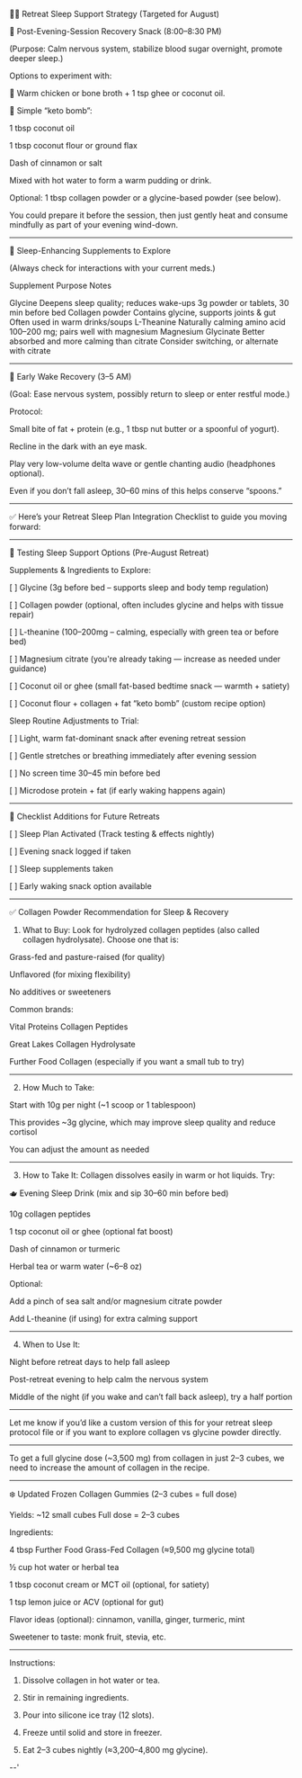 🧘‍♂️ Retreat Sleep Support Strategy (Targeted for August)

🔸 Post-Evening-Session Recovery Snack (8:00–8:30 PM)

(Purpose: Calm nervous system, stabilize blood sugar overnight, promote deeper sleep.)

Options to experiment with:

🥣 Warm chicken or bone broth + 1 tsp ghee or coconut oil.

🥥 Simple “keto bomb”:

1 tbsp coconut oil

1 tbsp coconut flour or ground flax

Dash of cinnamon or salt

Mixed with hot water to form a warm pudding or drink.


Optional: 1 tbsp collagen powder or a glycine-based powder (see below).


You could prepare it before the session, then just gently heat and consume mindfully as part of your evening wind-down.


---

🔸 Sleep-Enhancing Supplements to Explore

(Always check for interactions with your current meds.)

Supplement	Purpose	Notes

Glycine	Deepens sleep quality; reduces wake-ups	3g powder or tablets, 30 min before bed
Collagen powder	Contains glycine, supports joints & gut	Often used in warm drinks/soups
L-Theanine	Naturally calming amino acid	100–200 mg; pairs well with magnesium
Magnesium Glycinate	Better absorbed and more calming than citrate	Consider switching, or alternate with citrate



---

🔸 Early Wake Recovery (3–5 AM)

(Goal: Ease nervous system, possibly return to sleep or enter restful mode.)

Protocol:

Small bite of fat + protein (e.g., 1 tbsp nut butter or a spoonful of yogurt).

Recline in the dark with an eye mask.

Play very low-volume delta wave or gentle chanting audio (headphones optional).

Even if you don’t fall asleep, 30–60 mins of this helps conserve “spoons.”



---
✅ Here’s your Retreat Sleep Plan Integration Checklist to guide you moving forward:


---

🧪 Testing Sleep Support Options (Pre-August Retreat)

Supplements & Ingredients to Explore:

[ ] Glycine (3g before bed – supports sleep and body temp regulation)

[ ] Collagen powder (optional, often includes glycine and helps with tissue repair)

[ ] L-theanine (100–200mg – calming, especially with green tea or before bed)

[ ] Magnesium citrate (you're already taking — increase as needed under guidance)

[ ] Coconut oil or ghee (small fat-based bedtime snack — warmth + satiety)

[ ] Coconut flour + collagen + fat “keto bomb” (custom recipe option)


Sleep Routine Adjustments to Trial:

[ ] Light, warm fat-dominant snack after evening retreat session

[ ] Gentle stretches or breathing immediately after evening session

[ ] No screen time 30–45 min before bed

[ ] Microdose protein + fat (if early waking happens again)



---

📝 Checklist Additions for Future Retreats

[ ] Sleep Plan Activated (Track testing & effects nightly)

[ ] Evening snack logged if taken

[ ] Sleep supplements taken

[ ] Early waking snack option available



---

✅ Collagen Powder Recommendation for Sleep & Recovery

1. What to Buy: Look for hydrolyzed collagen peptides (also called collagen hydrolysate). Choose one that is:

Grass-fed and pasture-raised (for quality)

Unflavored (for mixing flexibility)

No additives or sweeteners

Common brands:

Vital Proteins Collagen Peptides

Great Lakes Collagen Hydrolysate

Further Food Collagen (especially if you want a small tub to try)




---

2. How Much to Take:

Start with 10g per night (~1 scoop or 1 tablespoon)

This provides ~3g glycine, which may improve sleep quality and reduce cortisol

You can adjust the amount as needed



---

3. How to Take It: Collagen dissolves easily in warm or hot liquids. Try:

🫖 Evening Sleep Drink (mix and sip 30–60 min before bed)

10g collagen peptides

1 tsp coconut oil or ghee (optional fat boost)

Dash of cinnamon or turmeric

Herbal tea or warm water (~6–8 oz)


Optional:

Add a pinch of sea salt and/or magnesium citrate powder

Add L-theanine (if using) for extra calming support



---

4. When to Use It:

Night before retreat days to help fall asleep

Post-retreat evening to help calm the nervous system

Middle of the night (if you wake and can’t fall back asleep), try a half portion



---

Let me know if you’d like a custom version of this for your retreat sleep protocol file or if you want to explore collagen vs glycine powder directly.

---

To get a full glycine dose (~3,500 mg) from collagen in just 2–3 cubes, we need to increase the amount of collagen in the recipe.


---

❄️ Updated Frozen Collagen Gummies (2–3 cubes = full dose)

Yields: ~12 small cubes
Full dose = 2–3 cubes

Ingredients:

4 tbsp Further Food Grass-Fed Collagen (≈9,500 mg glycine total)

½ cup hot water or herbal tea

1 tbsp coconut cream or MCT oil (optional, for satiety)

1 tsp lemon juice or ACV (optional for gut)

Flavor ideas (optional): cinnamon, vanilla, ginger, turmeric, mint

Sweetener to taste: monk fruit, stevia, etc.



---

Instructions:

1. Dissolve collagen in hot water or tea.


2. Stir in remaining ingredients.


3. Pour into silicone ice tray (12 slots).


4. Freeze until solid and store in freezer.


5. Eat 2–3 cubes nightly (≈3,200–4,800 mg glycine).



--'
